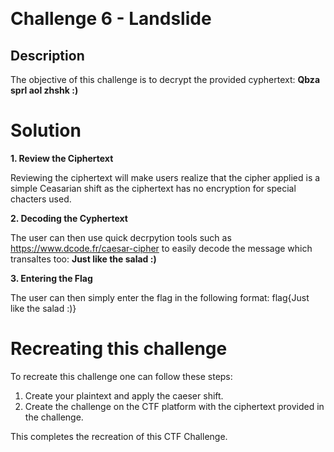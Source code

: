 ﻿﻿

# Challenge 6 - Landslide

## Description

The objective of this challenge is to decrypt the provided cyphertext: **Qbza sprl aol zhshk :)**

# Solution
**1. Review the Ciphertext**

Reviewing the ciphertext will make users realize that the cipher applied is a simple Ceasarian shift as the ciphertext has no encryption for special chacters used.
 
**2. Decoding the Cyphertext**

The user can then use quick decrpytion tools such as https://www.dcode.fr/caesar-cipher to easily decode the message which transaltes too: **Just like the salad :)**

**3. Entering the Flag**

The user can then simply enter the flag in the following format: flag{Just like the salad :)}

# Recreating this challenge 

To recreate this challenge one can follow these steps:

1. Create your plaintext and apply the caeser shift.
2. Create the challenge on the CTF platform with the ciphertext provided in the challenge.

This completes the recreation of this CTF Challenge. 

